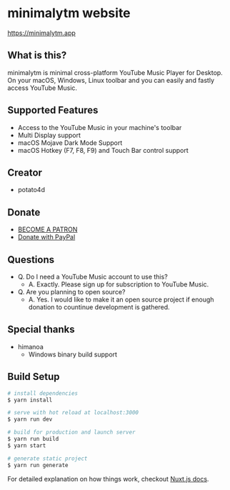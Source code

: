 # minimalytm website

https://minimalytm.app

## What is this?

minimalytm is minimal cross-platform YouTube Music Player for Desktop.
On your macOS, Windows, Linux toolbar and you can easily and fastly access YouTube Music.

## Supported Features

- Access to the YouTube Music in your machine's toolbar
- Multi Display support
- macOS Mojave Dark Mode Support
- macOS Hotkey (F7, F8, F9) and Touch Bar control support

## Creator

- potato4d

## Donate

- [BECOME A PATRON](https://www.patreon.com/potato4d)
- [Donate with PayPal](https://paypal.me/potato4d)

## Questions

- Q. Do I need a YouTube Music account to use this?
  - A. Exactly. Please sign up for subscription to YouTube Music.
- Q. Are you planning to open source?
  - A. Yes. I would like to make it an open source project if enough donation to countinue development is gathered.

## Special thanks

- himanoa
  - Windows binary build support

## Build Setup

``` bash
# install dependencies
$ yarn install

# serve with hot reload at localhost:3000
$ yarn run dev

# build for production and launch server
$ yarn run build
$ yarn start

# generate static project
$ yarn run generate
```

For detailed explanation on how things work, checkout [Nuxt.js docs](https://nuxtjs.org).
